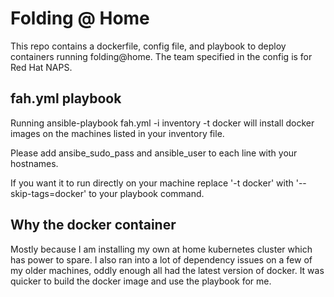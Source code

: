 # Folding @ Home
This repo contains a dockerfile, config file, and playbook to deploy containers running folding@home. 
The team specified in the config is for Red Hat NAPS.

## fah.yml playbook
Running ansible-playbook fah.yml -i inventory -t docker will install docker images on the machines listed in your inventory file.

Please add ansibe_sudo_pass and ansible_user to each line with your hostnames. 

If you want it to run directly on your machine replace '-t docker' with '--skip-tags=docker' to your playbook command.

## Why the docker container
Mostly because I am installing my own at home kubernetes cluster which has power to spare. I also ran into a lot of dependency issues on a few of my older machines, oddly enough all had the latest version of docker. It was quicker to build the docker image and use the playbook for me.  

